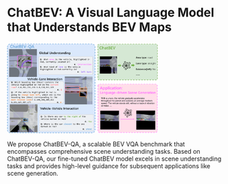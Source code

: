 # ChatBEV: A Visual Language Model that Understands BEV Maps


<img src="https://github.com/xuqingyao/ChatBEV/blob/main/figure1.png" width="70%">


We propose ChatBEV-QA, a scalable BEV VQA benchmark that encompasses comprehensive scene understanding tasks. Based on ChatBEV-QA, our fine-tuned ChatBEV model excels in scene understanding tasks and provides high-level guidance for subsequent applications like scene generation.
